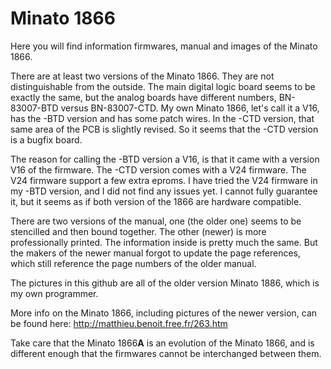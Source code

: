 # Minato 1866

Here you will find information firmwares, manual and images of the Minato 1866.

There are at least two versions of the Minato 1866. They are not distinguishable from the outside. The main digital logic board seems to be exactly the same, but the analog boards have different numbers, BN-83007-BTD versus BN-83007-CTD. My own Minato 1866, let's call it a V16, has the -BTD version and has some patch wires. In the -CTD version, that same area of the PCB is slightly revised. So it seems that the -CTD version is a bugfix board.

The reason for calling the -BTD version a V16, is that it came with a version V16 of the firmware. The -CTD version comes with a V24 firmware. The V24 firmware support a few extra eproms. I have tried the V24 firmware in my -BTD version, and I did not find any issues yet. I cannot fully guarantee it, but it seems as if both version of the 1866 are hardware compatible.

There are two versions of the manual, one (the older one) seems to be stencilled and then bound together. The other (newer) is more professionally printed. The information inside is pretty much the same. But the makers of the newer manual forgot to update the page references, which still reference the page numbers of the older manual.

The pictures in this github are all of the older version Minato 1886, which is my own programmer.

More info on the Minato 1866, including pictures of the newer version, can be found here: http://matthieu.benoit.free.fr/263.htm

Take care that the Minato 1866**A** is an evolution of the Minato 1866, and is different enough that the firmwares cannot be interchanged between them.
